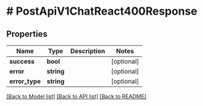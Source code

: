 # # PostApiV1ChatReact400Response

## Properties

Name | Type | Description | Notes
------------ | ------------- | ------------- | -------------
**success** | **bool** |  | [optional]
**error** | **string** |  | [optional]
**error_type** | **string** |  | [optional]

[[Back to Model list]](../../README.md#models) [[Back to API list]](../../README.md#endpoints) [[Back to README]](../../README.md)
